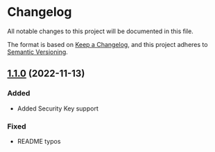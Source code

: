 # Changelog

All notable changes to this project will be documented in this file.

The format is based on [Keep a Changelog](https://keepachangelog.com/en/1.0.0/),
and this project adheres to [Semantic Versioning](https://semver.org/spec/v2.0.0.html).

## [1.1.0](https://github.com/mTRx0/react-native-passkey/compare/v1.0.3...v1.1.0) (2022-11-13)

### Added

- Added Security Key support

### Fixed

- README typos
